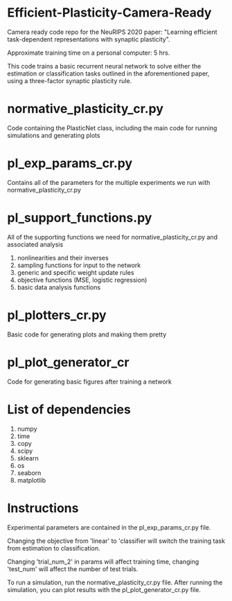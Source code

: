 # Efficient-Plasticity-Camera-Ready
Camera ready code repo for the NeuRIPS 2020 paper: "Learning efficient task-dependent representations with synaptic plasticity".

Approximate training time on a personal computer: 5 hrs.

This code trains a basic recurrent neural network to solve either the estimation or classification tasks outlined in the aforementioned paper, using a three-factor synaptic plasticity rule.

# normative_plasticity_cr.py
Code containing the PlasticNet class, including the main code for running simulations and generating plots

# pl_exp_params_cr.py
Contains all of the parameters for the multiple experiments we run with normative_plasticity_cr.py

# pl_support_functions.py
All of the supporting functions we need for normative_plasticity_cr.py and associated analysis
1. nonlinearities and their inverses
2. sampling functions for input to the network
3. generic and specific weight update rules
4. objective functions (MSE, logistic regression)
5. basic data analysis functions

# pl_plotters_cr.py
Basic code for generating plots and making them pretty

# pl_plot_generator_cr
Code for generating basic figures after training a network

# List of dependencies
1. numpy
2. time
3. copy
4. scipy
5. sklearn
6. os
7. seaborn
8. matplotlib

# Instructions
Experimental parameters are contained in the pl_exp_params_cr.py file.

Changing the objective from 'linear' to 'classifier will switch the training task from estimation to classification.

Changing 'trial_num_2' in params will affect training time, changing 'test_num' will affect the number of test trials.

To run a simulation, run the normative_plasticity_cr.py file. After running the simulation, you can plot results with the pl_plot_generator_cr.py file.

